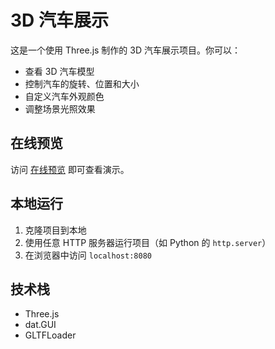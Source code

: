 # 3D 汽车展示

这是一个使用 Three.js 制作的 3D 汽车展示项目。你可以：

- 查看 3D 汽车模型
- 控制汽车的旋转、位置和大小
- 自定义汽车外观颜色
- 调整场景光照效果

## 在线预览

访问 [在线预览](https://yankss.github.io/3d-car-viewer/) 即可查看演示。

## 本地运行

1. 克隆项目到本地
2. 使用任意 HTTP 服务器运行项目（如 Python 的 `http.server`）
3. 在浏览器中访问 `localhost:8080`

## 技术栈

- Three.js
- dat.GUI
- GLTFLoader 